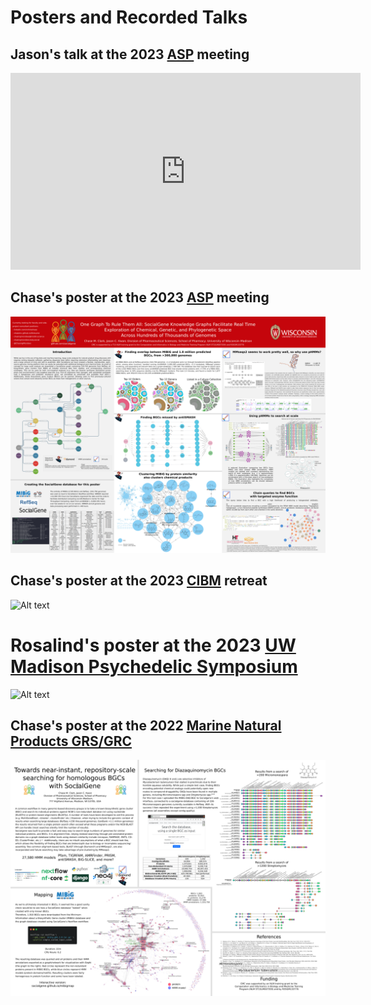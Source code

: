 # Posters and Recorded Talks

## Jason's talk at the 2023 [ASP](https://www.pharmacognosy.us/) meeting
<iframe width="560" height="315" src="https://www.youtube.com/embed/TBDTNq_Xb4c?si=T5KzlJuHDONUFKGw&amp;start=1362" title="YouTube video player" frameborder="0" allow="accelerometer; autoplay; clipboard-write; encrypted-media; gyroscope; picture-in-picture; web-share" allowfullscreen></iframe>

## Chase's poster at the 2023 [ASP](https://www.pharmacognosy.us/) meeting
![Alt text](media/chase_asp_2023.png)

## Chase's poster at the 2023 [CIBM](https://cibm.wisc.edu/) retreat
![Alt text](media/chase_cibm_retreat_2023.png)

# Rosalind's poster at the 2023 [UW Madison Psychedelic Symposium](https://ce.pharmacy.wisc.edu/pd/uw-madison-psychedelic-symposium-2/)
![Alt text](media/rosalind_psychedlic.png)

## Chase's poster at the 2022 [Marine Natural Products GRS/GRC](https://www.grc.org/marine-natural-products-conference/2024/)
![Alt text](media/chase_grs_grc_2022.png)



